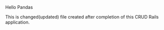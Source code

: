 Hello Pandas

This is changed(updated) file created after completion of this CRUD Rails application.